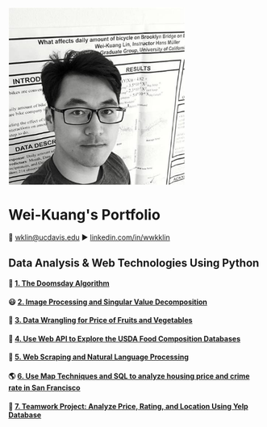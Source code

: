 <img src="me.jpg" width="350"> 

# Wei-Kuang's Portfolio 

:email: wklin@ucdavis.edu
:arrow_forward: <a href = https://www.linkedin.com/in/wwkklin/> linkedin.com/in/wwkklin </a>


## Data Analysis &amp; Web Technologies Using Python

#### :date: <a href = "https://github.com/Wei-Kuang/STA141B/blob/master/HW1/hw1-2019.ipynb">1. The Doomsday Algorithm </a>  

#### :smiley: <a href = "HW2/assignment2.html">2. Image Processing and Singular Value Decomposition</a> 

#### :watermelon: <a href = "HW3/assignment3.html">3. Data Wrangling for Price of Fruits and Vegetables</a> 

#### :pizza: <a href = "HW4/assignment4.html">4. Use Web API to Explore the USDA Food Composition Databases</a>

#### :newspaper: <a href = "HW5/assignment5.html">5. Web Scraping and Natural Language Processing</a>    

#### :earth_americas: <a href = "HW6/assignment6.html">6. Use Map Techniques and SQL to analyze housing price and crime rate in San Francisco</a> 

#### :fries: <a href = "https://alice4926.github.io/CaliforniaHousing/"> 7. Teamwork Project: Analyze Price, Rating, and Location Using Yelp Database </a> 


